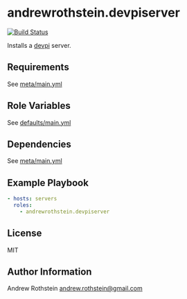 andrewrothstein.devpiserver
=========
[![Build Status](https://travis-ci.org/andrewrothstein/ansible-devpiserver.svg?branch=master)](https://travis-ci.org/andrewrothstein/ansible-devpiserver)

Installs a [devpi](https://devpi.net/docs/devpi/devpi/stable/%2Bd/index.html) server.

Requirements
------------

See [meta/main.yml](meta/main.yml)

Role Variables
--------------

See [defaults/main.yml](defaults/main.yml)

Dependencies
------------

See [meta/main.yml](meta/main.yml)

Example Playbook
----------------

```yml
- hosts: servers
  roles:
    - andrewrothstein.devpiserver
```

License
-------

MIT

Author Information
------------------

Andrew Rothstein <andrew.rothstein@gmail.com>
